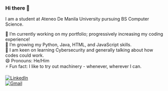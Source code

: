 ### Hi there 👋  
I am a student at Ateneo De Manila University pursuing BS Computer Science.  

🔭 I’m currently working on my portfolio; progressively increasing my coding experience!   
🌱 I’m growing my Python, Java, HTML, and JavaScript skills.   
💬 I am keen on learning Cybersecurity and generally talking about how codes could work.   
😄 Pronouns: He/Him   
⚡ Fun fact: I like to try out machinery - whenever, wherever I can. 

[![LinkedIn](https://img.shields.io/badge/LinkedIn-Profile-blue?style=flat-square&logo=linkedin)](https://www.linkedin.com/in/louisuwie2003/)   
[![Gmail](https://img.shields.io/badge/Gmail-Contact-red?style=flat-square&logo=gmail)](mailto:louis.binwagiii@gmail.com)   

